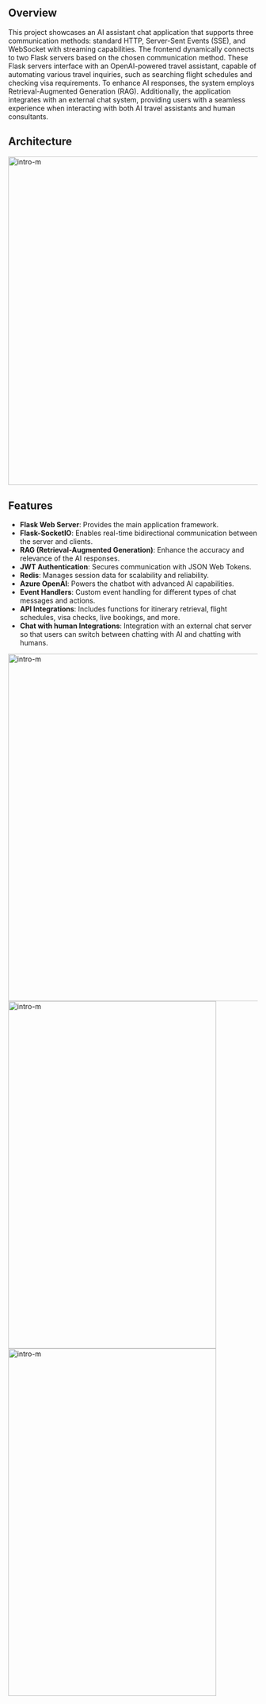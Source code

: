 ## Overview

This project showcases an AI assistant chat application that supports three communication methods: standard HTTP, Server-Sent Events (SSE), and WebSocket with streaming capabilities. The frontend dynamically connects to two Flask servers based on the chosen communication method. These Flask servers interface with an OpenAI-powered travel assistant, capable of automating various travel inquiries, such as searching flight schedules and checking visa requirements. To enhance AI responses, the system employs Retrieval-Augmented Generation (RAG). Additionally, the application integrates with an external chat system, providing users with a seamless experience when interacting with both AI travel assistants and human consultants.

## Architecture
<img width="882" height="662" alt="intro-m" src="https://github.com/yuguangdang/ai-travel-assistant-frontend/assets/55920971/32ec8ed4-f30a-43d7-8d72-cbde5081475d">


## Features

- **Flask Web Server**: Provides the main application framework.
- **Flask-SocketIO**: Enables real-time bidirectional communication between the server and clients.
- **RAG (Retrieval-Augmented Generation)**: Enhance the accuracy and relevance of the AI responses.
- **JWT Authentication**: Secures communication with JSON Web Tokens.
- **Redis**: Manages session data for scalability and reliability.
- **Azure OpenAI**: Powers the chatbot with advanced AI capabilities.
- **Event Handlers**: Custom event handling for different types of chat messages and actions.
- **API Integrations**: Includes functions for itinerary retrieval, flight schedules, visa checks, live bookings, and more.
- **Chat with human Integrations**: Integration with an external chat server so that users can switch between chatting with AI and chatting with humans.

<img width="862" height="700" alt="intro-m" src="https://github.com/yuguangdang/ai-travel-assistant-frontend/assets/55920971/c22cedfa-74cd-461c-95d2-65d5c5a37c77">
<div>
   <img width="420" height="700" alt="intro-m" src="https://github.com/yuguangdang/ai-travel-assistant-frontend/assets/55920971/72757398-f3bf-4155-bc7a-fa14f5255294">
   <img width="420" height="700" alt="intro-m" src="https://github.com/yuguangdang/ai-travel-assistant-frontend/assets/55920971/597ed74e-2908-44c2-b899-961f6a2fb64c">
</div>

